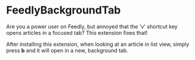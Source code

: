 FeedlyBackgroundTab
===

Are you a power user on Feedly, but annoyed that the 'v' shortcut key opens articles in a focused tab?  This extension fixes that!

After installing this extension, when looking at an article in list view, simply press **b** and it will open in a new, background tab.
